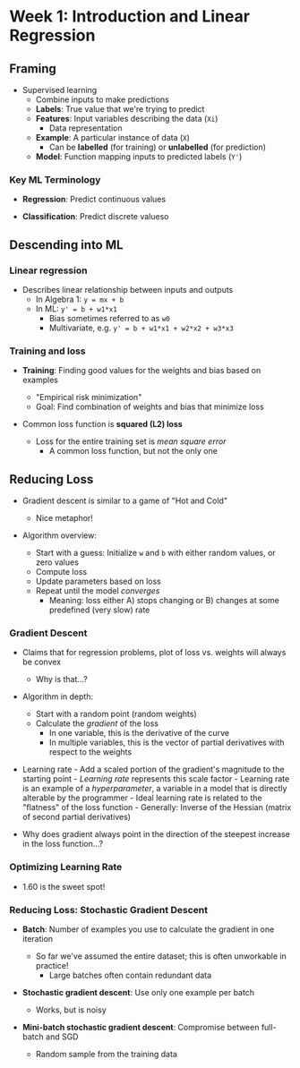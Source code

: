 # Week 1: Introduction and Linear Regression

## Framing 

- Supervised learning
    - Combine inputs to make predictions
    - **Labels**: True value that we're trying to predict
    - **Features**: Input variables describing the data (`Xi`)
        - Data representation
    - **Example**: A particular instance of data (`X`)
        - Can be **labelled** (for training) or **unlabelled** (for prediction)
    - **Model**: Function mapping inputs to predicted labels (`Y'`)

### Key ML Terminology

- **Regression**: Predict continuous values

- **Classification**: Predict discrete valueso

## Descending into ML

### Linear regression

- Describes linear relationship between inputs and outputs
    - In Algebra 1: `y = mx + b`
    - In ML: `y' = b + w1*x1`
        - Bias sometimes referred to as `w0`
        - Multivariate, e.g. `y' = b + w1*x1 + w2*x2 + w3*x3`

### Training and loss

- **Training**: Finding good values for the weights and bias based on examples
    - "Empirical risk minimization"
    - Goal: Find combination of weights and bias that minimize loss

- Common loss function is **squared (L2) loss**
    - Loss for the entire training set is _mean square error_
        - A common loss function, but not the only one

## Reducing Loss

- Gradient descent is similar to a game of "Hot and Cold"
    - Nice metaphor!

- Algorithm overview:
    - Start with a guess: Initialize `w` and `b` with either random values, or zero values
    - Compute loss
    - Update parameters based on loss
    - Repeat until the model _converges_
        - Meaning: loss either A) stops changing or B) changes at some
          predefined (very slow) rate 

### Gradient Descent

- Claims that for regression problems, plot of loss vs. weights will always be convex
    - Why is that...?

- Algorithm in depth:
    - Start with a random point (random weights)
    - Calculate the _gradient_ of the loss
        - In one variable, this is the derivative of the curve
        - In multiple variables, this is the vector of partial derivatives with
          respect to the weights

- Learning rate
        - Add a scaled portion of the gradient's magnitude to the starting point
            - _Learning rate_ represents this scale factor
            - Learning rate is an example of a _hyperparameter_, a variable in
              a model that is directly alterable by the programmer
        - Ideal learning rate is related to the "flatness" of the loss function
            - Generally: Inverse of the Hessian (matrix of second partial
              derivatives)

- Why does gradient always point in the direction of the steepest increase in
  the loss function...?

### Optimizing Learning Rate

- 1.60 is the sweet spot!

### Reducing Loss: Stochastic Gradient Descent

- **Batch**: Number of examples you use to calculate the gradient in one
  iteration
    - So far we've assumed the entire dataset; this is often unworkable in
      practice!
        - Large batches often contain redundant data

- **Stochastic gradient descent**: Use only one example per batch
    - Works, but is noisy

- **Mini-batch stochastic gradient descent**: Compromise between full-batch and
  SGD
    - Random sample from the training data
